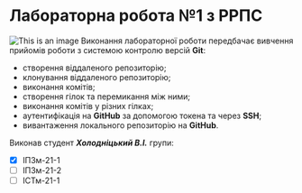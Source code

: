 # Лабораторна робота №1 з РРПС
![This is an image](https://media.ztu.edu.ua/wp-content/uploads/2020/02/Group-6-1-1536x465.png)
Виконання лабораторної роботи передбачає вивчення прийомів роботи з системою контролю версій **Git**:
- створення віддаленого репозиторію;
- клонування віддаленого репозиторію;
- виконання комітів;
- створення гілок та перемикання між ними;
- виконання комітів у різних гілках;
- аутентифікація на **GitHub** за допомогою токена та через **SSH**;
- вивантаження локального репозиторію на **GitHub**.

Виконав студент ***Холодніцький В.І.*** групи:
 - [x] ІПЗм-21-1
 - [ ] ІПЗм-21-2
 - [ ] ІСТм-21-1
